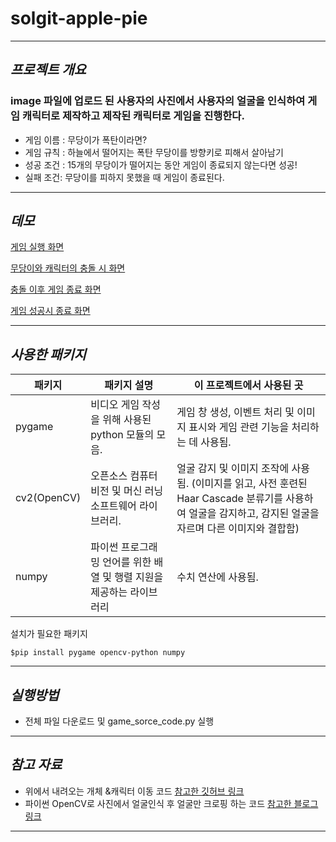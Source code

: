 # solgit-apple-pie

---
## *프로젝트 개요* 
###  image 파일에 업로드 된 사용자의 사진에서 사용자의 얼굴을 인식하여 게임 캐릭터로 제작하고 제작된 캐릭터로 게임을 진행한다.
  
- 게임 이름 : 무당이가 폭탄이라면?
- 게임 규칙 : 하늘에서 떨어지는 폭탄 무당이를 방향키로 피해서 살아남기
- 성공 조건 : 15개의 무당이가 떨어지는 동안 게임이 종료되지 않는다면 성공! 
- 실패 조건:  무당이를 피하지 못했을 때 게임이 종료된다.
---
## *데모*

[게임 실행 화면](https://github.com/flying-adventure/solgit-apple-pie/blob/master/Game%20Launch%20Screen.png)

[무당이와 캐릭터의 충돌 시 화면](https://github.com/flying-adventure/solgit-apple-pie/blob/master/Game%20colliding%20Screen.png)

[충돌 이후 게임 종료 화면](https://github.com/flying-adventure/solgit-apple-pie/blob/master/Game%20Over%20Exit%20Screen.png)

[게임 성공시 종료 화면](https://github.com/flying-adventure/solgit-apple-pie/blob/master/Game%20Winning%20Screen.png)


---
## *사용한 패키지*

|패키지 |패키지 설명|이 프로젝트에서 사용된 곳|
|-------|-------|------|
| pygame | 비디오 게임 작성을 위해 사용된 python 모듈의 모음.| 게임 창 생성, 이벤트 처리 및 이미지 표시와 게임 관련 기능을 처리하는 데 사용됨. |
| cv2(OpenCV) | 오픈소스 컴퓨터 비전 및 머신 러닝 소프트웨어 라이브러리. | 얼굴 감지 및 이미지 조작에 사용됨. (이미지를 읽고, 사전 훈련된 Haar Cascade 분류기를 사용하여 얼굴을 감지하고, 감지된 얼굴을 자르며 다른 이미지와 결합함) |
| numpy | 파이썬 프로그래밍 언어를 위한 배열 및 행렬 지원을 제공하는 라이브러리|수치 연산에 사용됨. |    

설치가 필요한 패키지

```
$pip install pygame opencv-python numpy
```

---
## *실행방법*
- 전체 파일 다운로드 및 game_sorce_code.py 실행  
---
## *참고 자료*    
- 위에서 내려오는 개체 &캐릭터 이동 코드 [참고한 깃허브 링크](https://github.com/ElenaLim/Pygame/blob/main/minigame.py)
- 파이썬 OpenCV로 사진에서 얼굴인식 후 얼굴만 크로핑 하는 코드 [참고한 블로그 링크](https://m.blog.naver.com/jcosmoss/220934659282)
---
